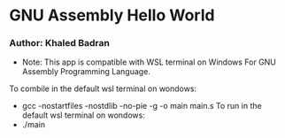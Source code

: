 # GNU Assembly Hello World

### Author: Khaled Badran

* Note: This app is compatible with WSL terminal on Windows For GNU Assembly Programming Language.

To combile in the default wsl terminal on wondows:
- gcc -nostartfiles -nostdlib -no-pie -g -o main main.s
To run in the default wsl terminal on wondows:
- ./main
